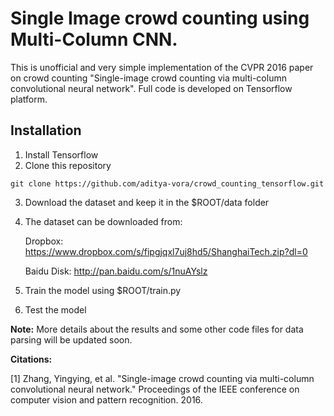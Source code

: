 # Single Image crowd counting using Multi-Column CNN.
This is unofficial and very simple implementation of the CVPR 2016 paper on crowd counting "Single-image crowd counting via multi-column convolutional neural network".
Full code is developed on Tensorflow platform. 

## Installation
1) Install Tensorflow
2) Clone this repository
  ```Shell
  git clone https://github.com/aditya-vora/crowd_counting_tensorflow.git
  ```
3) Download the dataset and keep it in the $ROOT/data folder
4) The dataset can be downloaded from: 

    Dropbox:   https://www.dropbox.com/s/fipgjqxl7uj8hd5/ShanghaiTech.zip?dl=0
    
    Baidu Disk: http://pan.baidu.com/s/1nuAYslz
5) Train the model using $ROOT/train.py
6) Test the model

**Note:** More details about the results and some other code files for data parsing will be updated soon.

**Citations:**

[1] Zhang, Yingying, et al. "Single-image crowd counting via multi-column convolutional neural network." Proceedings of the         IEEE conference on computer vision and pattern recognition. 2016.
